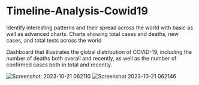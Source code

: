# Timeline-Analysis-Cowid19

Identify interesting patterns and their spread across the world with basic as well as advanced charts.
Charts showing total cases and deaths, new cases, and total tests across the world

Dashboard that illustrates the global distribution of COVID-19, including the number of deaths both overall and recently, as well as the number of confirmed cases both in total and recently.

![Screenshot: 2023-10-21 062110](https://github.com/Vijayendar0622/Timeline-Analysis-Cowid19-/assets/112705175/3ce9c7b0-b02c-4f61-9dc0-fd6b2466bed8)
![Screenshot 2023-10-21 062146](https://github.com/Vijayendar0622/Timeline-Analysis-Cowid19-/assets/112705175/5302035d-57ff-41dd-b4ec-2e78098f470a)


